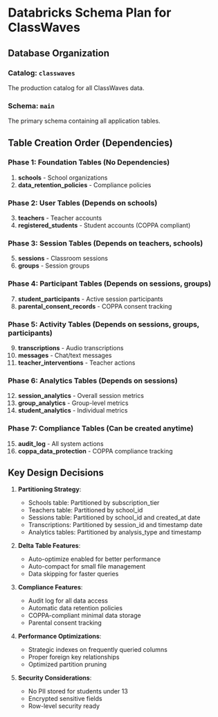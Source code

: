 # Databricks Schema Plan for ClassWaves

## Database Organization

### Catalog: `classwaves`
The production catalog for all ClassWaves data.

### Schema: `main`
The primary schema containing all application tables.

## Table Creation Order (Dependencies)

### Phase 1: Foundation Tables (No Dependencies)
1. **schools** - School organizations
2. **data_retention_policies** - Compliance policies

### Phase 2: User Tables (Depends on schools)
3. **teachers** - Teacher accounts
4. **registered_students** - Student accounts (COPPA compliant)

### Phase 3: Session Tables (Depends on teachers, schools)
5. **sessions** - Classroom sessions
6. **groups** - Session groups

### Phase 4: Participant Tables (Depends on sessions, groups)
7. **student_participants** - Active session participants
8. **parental_consent_records** - COPPA consent tracking

### Phase 5: Activity Tables (Depends on sessions, groups, participants)
9. **transcriptions** - Audio transcriptions
10. **messages** - Chat/text messages
11. **teacher_interventions** - Teacher actions

### Phase 6: Analytics Tables (Depends on sessions)
12. **session_analytics** - Overall session metrics
13. **group_analytics** - Group-level metrics
14. **student_analytics** - Individual metrics

### Phase 7: Compliance Tables (Can be created anytime)
15. **audit_log** - All system actions
16. **coppa_data_protection** - COPPA compliance tracking

## Key Design Decisions

1. **Partitioning Strategy**:
   - Schools table: Partitioned by subscription_tier
   - Teachers table: Partitioned by school_id
   - Sessions table: Partitioned by school_id and created_at date
   - Transcriptions: Partitioned by session_id and timestamp date
   - Analytics tables: Partitioned by analysis_type and timestamp

2. **Delta Table Features**:
   - Auto-optimize enabled for better performance
   - Auto-compact for small file management
   - Data skipping for faster queries

3. **Compliance Features**:
   - Audit log for all data access
   - Automatic data retention policies
   - COPPA-compliant minimal data storage
   - Parental consent tracking

4. **Performance Optimizations**:
   - Strategic indexes on frequently queried columns
   - Proper foreign key relationships
   - Optimized partition pruning

5. **Security Considerations**:
   - No PII stored for students under 13
   - Encrypted sensitive fields
   - Row-level security ready